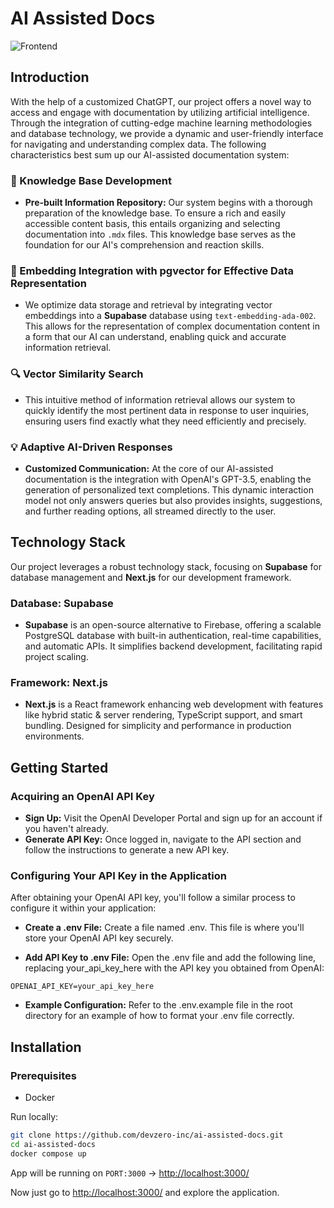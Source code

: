 # AI Assisted Docs

![Frontend](https://github.com/devzero-inc/ai-assisted-docs/assets/93814858/83705ac8-3a4d-42d6-a95b-86f008bca8ca)

## Introduction

With the help of a customized ChatGPT, our project offers a novel way to access and engage with documentation by utilizing artificial intelligence. Through the integration of cutting-edge machine learning methodologies and database technology, we provide a dynamic and user-friendly interface for navigating and understanding complex data. The following characteristics best sum up our AI-assisted documentation system:

### 📘 Knowledge Base Development

- **Pre-built Information Repository:** Our system begins with a thorough preparation of the knowledge base. To ensure a rich and easily accessible content basis, this entails organizing and selecting documentation into `.mdx` files. This knowledge base serves as the foundation for our AI's comprehension and reaction skills.

### 🚀 Embedding Integration with pgvector for Effective Data Representation

- We optimize data storage and retrieval by integrating vector embeddings into a **Supabase** database using `text-embedding-ada-002`. This allows for the representation of complex documentation content in a form that our AI can understand, enabling quick and accurate information retrieval.

### 🔍 Vector Similarity Search

- This intuitive method of information retrieval allows our system to quickly identify the most pertinent data in response to user inquiries, ensuring users find exactly what they need efficiently and precisely.

### 💡 Adaptive AI-Driven Responses

- **Customized Communication:** At the core of our AI-assisted documentation is the integration with OpenAI's GPT-3.5, enabling the generation of personalized text completions. This dynamic interaction model not only answers queries but also provides insights, suggestions, and further reading options, all streamed directly to the user.

## Technology Stack

Our project leverages a robust technology stack, focusing on **Supabase** for database management and **Next.js** for our development framework.

### Database: Supabase

- **Supabase** is an open-source alternative to Firebase, offering a scalable PostgreSQL database with built-in authentication, real-time capabilities, and automatic APIs. It simplifies backend development, facilitating rapid project scaling.

### Framework: Next.js

- **Next.js** is a React framework enhancing web development with features like hybrid static & server rendering, TypeScript support, and smart bundling. Designed for simplicity and performance in production environments.

## Getting Started
### Acquiring an OpenAI API Key

- **Sign Up:** Visit the OpenAI Developer Portal and sign up for an account if you haven't already.
- **Generate API Key:** Once logged in, navigate to the API section and follow the instructions to generate a new API key.

### Configuring Your API Key in the Application
After obtaining your OpenAI API key, you'll follow a similar process to configure it within your application:

- **Create a .env File:** Create a file named .env. This file is where you'll store your OpenAI API key securely.

- **Add API Key to .env File:** Open the .env file and add the following line, replacing your_api_key_here with the API key you obtained from OpenAI:

```
OPENAI_API_KEY=your_api_key_here
```
- **Example Configuration:** Refer to the .env.example file in the root directory for an example of how to format your .env file correctly.

## Installation

### Prerequisites
- Docker

Run locally: 
```bash
git clone https://github.com/devzero-inc/ai-assisted-docs.git
cd ai-assisted-docs
docker compose up
```
App will be running on ```PORT:3000``` -> [http://localhost:3000/](http://localhost:3000/)

Now just go to [http://localhost:3000/](http://localhost:3000/) and explore the application.